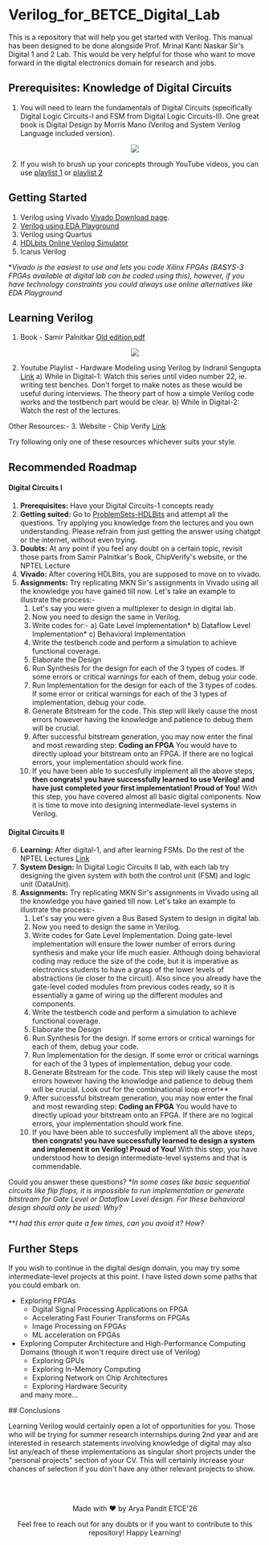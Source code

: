 # Verilog_for_BETCE_Digital_Lab
This is a repository that will help you get started with Verilog. This manual has been designed to be done alongside Prof. Mrinal Kanti Naskar Sir's Digital 1 and 2 Lab. 
This would be very helpful for those who want to move forward in the digital electronics domain for research and jobs. 



## Prerequisites: Knowledge of Digital Circuits
1. You will need to learn the fundamentals of Digital Circuits (specifically Digital Logic Circuits-I and FSM from Digital Logic Circuits-II).
   One great book is Digital Design by Morris Mano (Verilog and System Verilog Language included version).

</div>
<p align="center">
  <a href="https://www.amazon.in/Digital-Design-Introduction-Verilog-System/dp/9353062012/ref=sr_1_1?crid=2ET66C32YEEV7&dib=eyJ2IjoiMSJ9.Ssx9NPh9B4lsajRBxVJ2YpmkLXjKaTrZwYpCV2IXlA7ao0PSVX0OBkGpJY6Ril1FFPdcNuwUEwc9K6r2cmYAuZwsBNy32e_Kzb-8-CjIxaDpueeBoGjqcip4egq3ObsIRHbMNKnWT6E2sph7qjFMpeBSyGWASW-MgcsXrqNLYtx3NJvvQX0wTasVOhA3RPTHgqurPwPQMemrL0pnEHk1MAMr_vUdLzjIk54ewPb6c3E.shMz-kBDSDGZAbUYk_kVM5LF2I3CJjK225YIRq6gLGw&dib_tag=se&keywords=digital+design+by+morris+mano&qid=1714506300&sprefix=%2Caps%2C281&sr=8-1"> <img src="https://github.com/aryapandit200408/Verilog_for_BETCE/assets/115896451/02e282d8-6ce6-4cc2-9aab-821ac41cfd95"> </a>
</p>

2. If you wish to brush up your concepts through YouTube videos, you can use [playlist 1](https://www.youtube.com/watch?v=DBTna2ydmC0&list=PLwjK_iyK4LLBC_so3odA64E2MLgIRKafl) or [playlist 2](https://www.youtube.com/watch?v=M0mx8S05v60&list=PLBlnK6fEyqRjMH3mWf6kwqiTbT798eAOm&ab_channel=NesoAcademy)



## Getting Started 
1. Verilog using Vivado
[Vivado Download page](https://www.xilinx.com/support/download/index.html/content/xilinx/en/downloadNav/vivado-design-tools.html).
2. [Verilog using EDA Playground](https://www.edaplayground.com/)
3. Verilog using Quartus
4. [HDLbits Online Verilog Simulator](https://hdlbits.01xz.net/wiki/Iverilog)
5. Icarus Verilog

**Vivado is the easiest to use and lets you code Xilinx FPGAs (BASYS-3 FPGAs available at digital lab can be coded using this), however, if you have technology constraints you could always use online alternatives like EDA Playground*



## Learning Verilog 
1. Book - Samir Palnitkar
[Old edition pdf](https://robo-tronix.weebly.com/uploads/2/3/2/1/23219916/veriloghdlsamirpalnitkar.pdf)

</div>
<p align="center">
  <a href="https://www.amazon.in/Verilog-Hdl-Samir-Palnitkar/dp/8177589180/ref=sr_1_2?crid=3A2KJAUID548K&dib=eyJ2IjoiMSJ9.MAIPZEcAtCW6bUJ5YKXJ-PlbAq-MTRHC4q-7nA_wDML2VEMBcNPMySbH930Hh3fUQgMYWCfwSULkbt3-jfLWIG5b6Vydi_RL40j3VDFt045nsEBkKj4sBwy6tFMLebgKx4MVt8ppmUYCl_G0VUfc_EQ_byr0QOp6y19ubukTB-SLcdP-7dRrVdxF1Cb3TEA7eqg9FyjO0QeUVU8bx9JLNgELh4tOFwYHtnnn72PkGpc.cugXMmJQ-ToFLfhxqALa2VfzYkYZR2EKC29SBHdX7D4&dib_tag=se&keywords=verilog+hdl+samir+palnitkar&qid=1714505981&sprefix=verilo%2Caps%2C275&sr=8-2"> <img src="https://github.com/aryapandit200408/Verilog_for_BETCE/assets/115896451/a8c5ef9c-3781-4b6a-963f-200f721fbab8"> </a>
</p>

2. Youtube Playlist - Hardware Modeling using Verilog by Indranil Sengupta [Link](https://www.youtube.com/playlist?list=PLJ5C_6qdAvBELELTSPgzYkQg3HgclQh-5)
   a) While in Digital-1: Watch this series until video number 22, ie. writing test benches. Don't forget to make notes as these would be useful during interviews. The theory part of how a simple Verilog code works and the testbench part would be clear.
   b) While in Digital-2: Watch the rest of the lectures. 

Other Resources:-
3. Website - Chip Verify [Link](https://www.chipverify.com/tutorials/verilog)

Try following only one of these resources whichever suits your style.



## Recommended Roadmap
#### Digital Circuits I
1. **Prerequisites:** Have your Digital Circuits-1 concepts ready
2. **Getting suited:** Go to [ProblemSets-HDLBits](https://hdlbits.01xz.net/wiki/Problem_sets) and attempt all the questions.
Try applying you knowledge from the lectures and you own understanding. Please refrain from just getting the answer using chatgpt or the internet, without even trying.
3. **Doubts:** At any point if you feel any doubt on a certain topic, revisit those parts from Samir Palnitkar's Book, ChipVerify's website, or the NPTEL Lecture
4. **Vivado:** After covering HDLBits, you are supposed to move on to vivado.
5. **Assignments:** Try replicating MKN Sir's assignments in Vivado using all the knowledge you have gained till now.
   Let's take an example to illustrate the process:-
   1. Let's say you were given a multiplexer to design in digital lab.
   2. Now you need to design the same in Verilog.
   3. Write codes for:-
      a) Gate Level Implementation*
      b) Dataflow Level Implementation*
      c) Behavioral Implementation
   4. Write the testbench code and perform a simulation to achieve functional coverage.
   5. Elaborate the Design
   6. Run Synthesis for the design for each of the 3 types of codes. If some errors or critical warnings for each of them, debug your code.
   7. Run Implementation for the design for each of the 3 types of codes. If some error or critical warnings for each of the 3 types of implementation, debug your code.
   8. Generate Bitstream for the code. This step will likely cause the most errors however having the knowledge and patience to debug them will be crucial.
   9. After successful bitstream generation, you may now enter the final and most rewarding step: **Coding an FPGA**
      You would have to directly upload your bitstream onto an FPGA. If there are no logical errors, your implementation should work fine.
   10. If you have been able to succesfully implement all the above steps, **then congrats! you have successfully learned to use Verilog! and have just completed your first implementation! Proud of You!**
With this step, you have covered almost all basic digital components. Now it is time to move into designing intermediate-level systems in Verilog.


#### Digital Circuits II

6. **Learning:** After digital-1, and after learning FSMs. Do the rest of the NPTEL Lectures [Link](https://www.youtube.com/playlist?list=PLJ5C_6qdAvBELELTSPgzYkQg3HgclQh-5)
7. **System Design:** In Digital Logic Circuits II lab, with each lab try designing the given system with both the control unit (FSM) and logic unit (DataUnit).
8. **Assignments:** Try replicating MKN Sir's assignments in Vivado using all the knowledge you have gained till now.
   Let's take an example to illustrate the process:-
   1. Let's say you were given a Bus Based System to design in digital lab.
   2. Now you need to design the same in Verilog.
   3. Write codes for Gate Level Implementation. Doing gate-level implementation will ensure the lower number of errors during synthesis and make your life much easier. Although doing behavioral coding may reduce the size of the code, but it is imperative as electronics students to have a grasp of the lower levels of abstractions (ie closer to the circuit). Also since you already have the gate-level coded modules from previous codes ready, so it is essentially a game of wiring up the different modules and components.
   4. Write the testbench code and perform a simulation to achieve functional coverage.
   5. Elaborate the Design
   6. Run Synthesis for the design. If some errors or critical warnings for each of them, debug your code.
   7. Run Implementation for the design. If some error or critical warnings for each of the 3 types of implementation, debug your code.
   8. Generate Bitstream for the code. This step will likely cause the most errors however having the knowledge and patience to debug them will be crucial. Look out for the combinational loop error!**
   9. After successful bitstream generation, you may now enter the final and most rewarding step: **Coding an FPGA**
      You would have to directly upload your bitstream onto an FPGA. If there are no logical errors, your implementation should work fine.
   10. If you have been able to succesfully implement all the above steps, **then congrats! you have successfully learned to design a system and implement it on Verilog! Proud of You!**
With this step, you have understood how to design intermediate-level systems and that is commendable.

Could you answer these questions?
**In some cases like basic sequential circuits like flip flops, it is impossible to run implementation or generate bitstream for Gate Level or Dataflow Level design. For these behavioral design should only be used: Why?*

***I had this error quite a few times, can you avoid it? How?*

## Further Steps
If you wish to continue in the digital design domain, you may try some intermediate-level projects at this point. I have listed down some paths that you could embark on.
<ul> 
   <li> Exploring FPGAs 
   <ul> 
      <li> Digital Signal Processing Applications on FPGA </li>
      <li> Accelerating Fast Fourier Transforms on FPGAs </li>
      <li> Image Processing on FPGAs </li>
      <li> ML acceleration on FPGAs </li>
   </ul>
   </li>
   <li>Exploring Computer Architecture and High-Performance Computing Domains (though it won't require direct use of Verilog)
   <ul>
      <li> Exploring GPUs </li>
      <li> Exploring In-Memory Computing </li>
      <li> Exploring Network on Chip Architectures </li>
      <li> Exploring Hardware Security </li>
   </ul>
   </li>
and many more...
</ul>
## Conclusions

Learning Verilog would certainly open a lot of opportunities for you. Those who will be trying for summer research internships during 2nd year and are interested in research statements involving knowledge of digital may also list any/each of these implementations as singular short projects under the "personal projects" section of your CV. This will certainly increase your chances of selection if you don't have any other relevant projects to show.



<br>
<br>


<p align="center"> 
   Made with ❤️ by Arya Pandit ETCE'26 </p>
<p align="center">
   Feel free to reach out for any doubts or if you want to contribute to this repository! Happy Learning!
</p>
